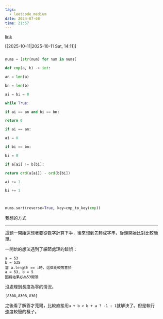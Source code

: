 ```yaml
---
tags:
  - leetcode_medium
date: 2024-07-08
time: 21:57
---
```

[link](https://leetcode.com/problems/largest-number/description/)

[[2025-10-11|2025-10-11 Sat, 14:11]]
```python

nums = [str(num) for num in nums]

def cmp(a, b) -> int:

an = len(a)

bn = len(b)

ai = bi = 0

while True:

if ai == an and bi == bn:

return 0

if ai == an:

ai = 0

if bi == bn:

bi = 0

if a[ai] != b[bi]:

return ord(a[ai]) - ord(b[bi])

ai += 1

bi += 1

  

nums.sort(reverse=True, key=cmp_to_key(cmp))
```

我想的方式


---

這題一開始還想著要從數字計算下手，後來想到先轉成字串，從頭開始比對比較簡單。

一開始的想法遇到了細節處理的錯誤：
```
a = 53
b = 535
當 a.length == i時，這個比較等意於
a = 53, b = 5
因爲結果必為53開頭
```
沒處理到長度為零的情況。
```
[8308,8308,830]
```

之後看了解答才莞爾，比較直接用`a + b > b + a ? -1 : 1`就解決了。但是執行速度較慢的樣子。